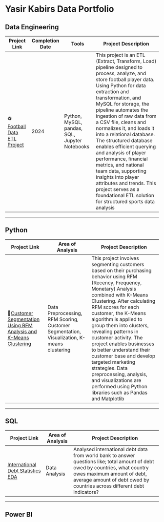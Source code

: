 # Yasir Kabirs Data Portfolio

## Data Engineering 
| Project Link | Completion Date | Tools | Project Description | 
|---|---|---|---|
|⚽️[ Football  Data ETL Project](https://github.com/ykabir19/Data-Engineering/tree/main/Football_Data_Project)|2024| Python, MySQL, pandas, SQL, Jupyter Notebooks| This project is an ETL (Extract, Transform, Load) pipeline designed to process, analyze, and store football player data. Using Python for data extraction and transformation, and MySQL for storage, the pipeline automates the ingestion of raw data from a CSV file, cleans and normalizes it, and loads it into a relational database. The structured database enables efficient querying and analysis of player performance, financial metrics, and national team data, supporting insights into player attributes and trends. This project serves as a foundational ETL solution for structured sports data analysis|


***

## Python
| Project Link | Area of Analysis | Project Description | 
|---|---|---|
|🤣[Customer Segmentation Using RFM Analysis and K-Means Clustering](https://github.com/ykabir19/ykabir19/blob/main/Customer_Segmentation_Using_RFM_analysis_.ipynb)| Data Preprocessing, RFM Scoring, Customer Segmentation, Visualization, K-means clustering| This project involves segmenting customers based on their purchasing behavior using RFM (Recency, Frequency, Monetary) Analysis combined with K-Means Clustering. After calculating RFM scores for each customer, the K-Means algorithm is applied to group them into clusters, revealing patterns in customer activity. The project enables businesses to better understand their customer base and develop targeted marketing strategies. Data preprocessing, analysis, and visualizations are performed using Python libraries such as Pandas and Matplotlib |
***

## SQL
| Project Link | Area of Analysis | Project Description | 
|---|---|---|
|[International Debt Statistics EDA](https://github.com/ykabir19/ykabir19/blob/main/International%20Debt%20Statistics%20project%20SQL%20.ipynb)| Data Analysis | Analysed international debt data from world bank to answer questions like; total amount of debt owed by countries, what country owes maximum amount of debt, average amount of debt owed by countries across different debt indicators? |

***

## Power BI

